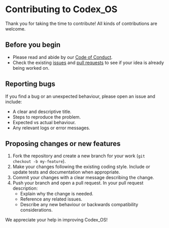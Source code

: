 # Contributing to Codex_OS

Thank you for taking the time to contribute! All kinds of contributions are welcome.

## Before you begin

- Please read and abide by our [Code of Conduct](CODE_OF_CONDUCT.md).
- Check the existing [issues](../../issues) and [pull requests](../../pulls) to see if your idea is already being worked on.

## Reporting bugs

If you find a bug or an unexpected behaviour, please open an issue and include:
- A clear and descriptive title.
- Steps to reproduce the problem.
- Expected vs actual behaviour.
- Any relevant logs or error messages.

## Proposing changes or new features

1. Fork the repository and create a new branch for your work (`git checkout -b my-feature`).
2. Make your changes following the existing coding style. Include or update tests and documentation when appropriate.
3. Commit your changes with a clear message describing the change.
4. Push your branch and open a pull request. In your pull request description:
   - Explain why the change is needed.
   - Reference any related issues.
   - Describe any new behaviour or backwards compatibility considerations.

We appreciate your help in improving Codex_OS!
